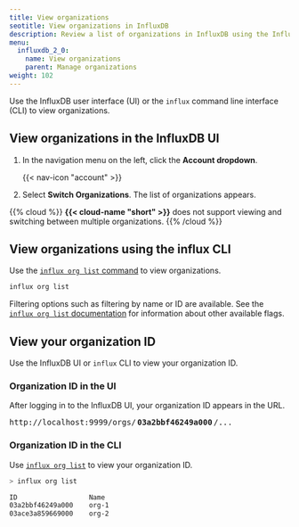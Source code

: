 ```yaml
---
title: View organizations
seotitle: View organizations in InfluxDB
description: Review a list of organizations in InfluxDB using the InfluxDB UI or the influx CLI.
menu:
  influxdb_2_0:
    name: View organizations
    parent: Manage organizations
weight: 102
---
```


Use the InfluxDB user interface (UI) or the `influx` command line interface (CLI)
to view organizations.

## View organizations in the InfluxDB UI

1. In the navigation menu on the left, click the **Account dropdown**.

    {{< nav-icon "account" >}}

2. Select **Switch Organizations**. The list of organizations appears.

{{% cloud %}}
**{{< cloud-name "short" >}}** does not support viewing and switching between multiple organizations.
{{% /cloud %}}

## View organizations using the influx CLI

Use the [`influx org list` command](/influxdb/v2.0/reference/cli/influx/org/list)
to view organizations.

```sh
influx org list
```

Filtering options such as filtering by name or ID are available.
See the [`influx org list` documentation](/influxdb/v2.0/reference/cli/influx/org/list)
for information about other available flags.

## View your organization ID
Use the InfluxDB UI or `influx` CLI to view your organization ID.

### Organization ID in the UI
After logging in to the InfluxDB UI, your organization ID appears in the URL.


<pre class="highlight">
http://localhost:9999/orgs/<span class="bp" style="font-weight:bold;margin:0 .15rem">03a2bbf46249a000</span>/...
</pre>


### Organization ID in the CLI
Use [`influx org list`](#view-organizations-using-the-influx-cli) to view your organization ID.

```sh
> influx org list

ID                  Name
03a2bbf46249a000    org-1
03ace3a859669000    org-2
```

